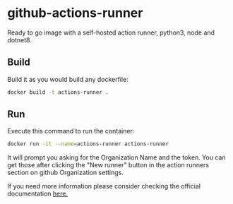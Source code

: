 # github-actions-runner

Ready to go image with a self-hosted action runner, python3, node and dotnet8.

## Build

Build it as you would build any dockerfile:

```bash
docker build -t actions-runner .
```

## Run

Execute this command to run the container:

```bash
docker run -it --name=actions-runner actions-runner
```

It will prompt you asking for the Organization Name and the token. You can get those after clicking the "New runner" button in the action runners section on github Organization settings. 

If you need more information please consider checking the official documentation [here.](https://docs.github.com/en/enterprise-cloud@latest/actions/hosting-your-own-runners/managing-self-hosted-runners/adding-self-hosted-runners)